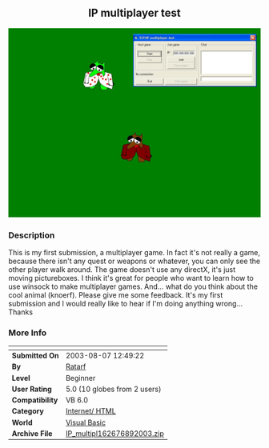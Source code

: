 ﻿<div align="center">

## IP multiplayer test

<img src="PIC20038978573544.JPG">
</div>

### Description

This is my first submission, a multiplayer game. In fact it's not really a game, because there isn't any quest or weapons or whatever, you can only see the other player walk around. The game doesn't use any directX, it's just moving pictureboxes. I think it's great for people who want to learn how to use winsock to make multiplayer games. And... what do you think about the cool animal (knoerf). Please give me some feedback. It's my first submission and I would really like to hear if I'm doing anything wrong... Thanks
 
### More Info
 


<span>             |<span>
---                |---
**Submitted On**   |2003-08-07 12:49:22
**By**             |[Ratarf](https://github.com/Planet-Source-Code/PSCIndex/blob/master/ByAuthor/ratarf.md)
**Level**          |Beginner
**User Rating**    |5.0 (10 globes from 2 users)
**Compatibility**  |VB 6\.0
**Category**       |[Internet/ HTML](https://github.com/Planet-Source-Code/PSCIndex/blob/master/ByCategory/internet-html__1-34.md)
**World**          |[Visual Basic](https://github.com/Planet-Source-Code/PSCIndex/blob/master/ByWorld/visual-basic.md)
**Archive File**   |[IP\_multipl162676892003\.zip](https://github.com/Planet-Source-Code/ratarf-ip-multiplayer-test__1-47485/archive/master.zip)








